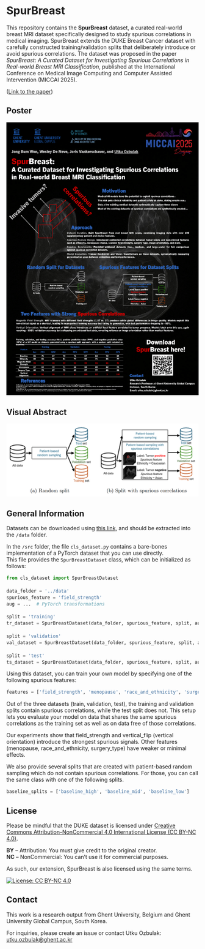 # SpurBreast

This repository contains the **SpurBreast** dataset, a curated real-world breast MRI dataset specifically designed to study spurious correlations in medical imaging. SpurBreast extends the DUKE Breast Cancer dataset with carefully constructed training/validation splits that deliberately introduce or avoid spurious correlations. The dataset was proposed in the paper _SpurBreast: A Curated Dataset for Investigating Spurious Correlations in Real-world Breast MRI Classification_, published at the International Conference on Medical Image Computing and Computer Assisted Intervention (MICCAI 2025).

([Link to the paper](https://papers.miccai.org/miccai-2025/paper/0408_paper.pdf))

## Poster

<img src="https://raw.githubusercontent.com/utkuozbulak/SpurBreast/master/example_images/0408_MICCAI2025_MainTrackPoster.png">

## Visual Abstract

<img src="https://raw.githubusercontent.com/utkuozbulak/SpurBreast/master/example_images/dataset_creation.png">

## General Information

Datasets can be downloaded using [this link](https://zenodo.org/records/17128791), and should be extracted into the `/data` folder.

In the `/src` folder, the file `cls_dataset.py` contains a bare-bones implementation of a PyTorch dataset that you can use directly.  
This file provides the `SpurBreastDataset` class, which can be initialized as follows:

```python
from cls_dataset import SpurBreastDataset

data_folder = '../data'
spurious_feature = 'field_strength'
aug = ...  # PyTorch transformations

split = 'training'
tr_dataset = SpurBreastDataset(data_folder, spurious_feature, split, aug)

split = 'validation'
val_dataset = SpurBreastDataset(data_folder, spurious_feature, split, aug)

split = 'test'
ts_dataset = SpurBreastDataset(data_folder, spurious_feature, split, aug)
```

Using this dataset, you can train your own model by specifying one of the following spurious features:

```python
features = ['field_strength', 'menopause', 'race_and_ethnicity', 'surgery_type', 'vertical_flip']
```

Out of the three datasets (train, validation, test), the training and validation splits contain spurious correlations, while the test split does not. This setup lets you evaluate your model on data that shares the same spurious correlations as the training set as well as on data free of those correlations.

Our experiments show that field_strength and vertical_flip (vertical orientation) introduce the strongest spurious signals. Other features (menopause, race_and_ethnicity, surgery_type) have weaker or minimal effects.

We also provide several splits that are created with patient-based random sampling which do not contain spurious correlations. For those, you can call the same class with one of the following splits.

```python
baseline_splits = ['baseline_high', 'baseline_mid', 'baseline_low']
```

## License

Please be mindful that the DUKE dataset is licensed under [Creative Commons Attribution-NonCommercial 4.0 International License (CC BY-NC 4.0)](https://creativecommons.org/licenses/by-nc/4.0/).

**BY** – Attribution: You must give credit to the original creator.  
**NC** – NonCommercial: You can’t use it for commercial purposes.

As such, our extension, SpurBreast is also licensed using the same terms.

[![License: CC BY-NC 4.0](https://img.shields.io/badge/License-CC%20BY--NC%204.0-lightgrey.svg)](https://creativecommons.org/licenses/by-nc/4.0/)

## Contact

This work is a research output from Ghent University, Belgium and Ghent University Global Campus, South Korea.

For inquiries, please create an issue or contact Utku Ozbulak: utku.ozbulak@ghent.ac.kr
